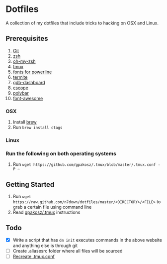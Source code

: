 # Dotfiles
A collection of my dotfiles that include tricks to hacking on OSX and Linux. 
## Prerequisites
1. [Git](https://git-scm.com/)
1. [zsh](https://gist.github.com/derhuerst/12a1558a4b408b3b2b6e)
2. [oh-my-zsh](https://github.com/robbyrussell/oh-my-zsh)
3. [tmux](https://github.com/tmux/tmux)
4. [fonts for powerline](https://github.com/powerline/fonts)
5. [termite](https://github.com/thestinger/termite)
6. [gdb-dashboard](https://github.com/cyrus-and/gdb-dashboard)
7. [cscope](http://cscope.sourceforge.net/)
8. [polybar](https://github.com/jaagr/polybar)
9. [font-awesome](https://packages.ubuntu.com/xenial/fonts/fonts-font-awesome)
### OSX
1. Install [brew](https://brew.sh/)
2. Run `brew install ctags` 
### Linux
### Run the following on both operating systems
1. Run `wget https://github.com/gpakosz/.tmux/blob/master/.tmux.conf -P ~`
## Getting Started
1. Run `wget https://raw.github.com/n7down/dotfiles/master/<DIRECTORY>/<FILE>` to grab a certain file using command line
2. Read [gpakosz/.tmux](https://github.com/gpakosz/.tmux) instructions
## Todo
- [x] Write a script that has `dm init` executes commands in the above website and anything else is through git
- [ ] Create .aliasesrc folder where all files will be sourced
- [ ] [Recreate .tmux.conf](http://www.hamvocke.com/blog/a-guide-to-customizing-your-tmux-conf/)
